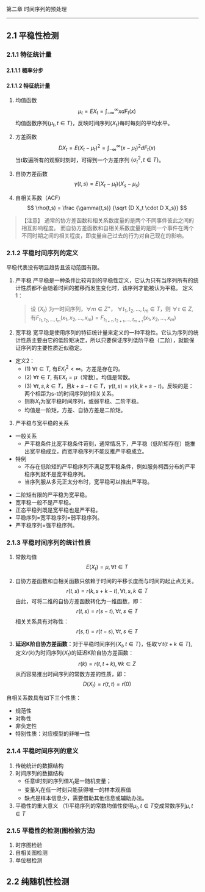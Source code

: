 
第二章 时间序列的预处理
_____

## 2.1 平稳性检测
### 2.1.1 特征统计量
#### 2.1.1.1 概率分步
#### 2.1.1.2 特征统计量
1. 均值函数
$$
    \mu_t = EX_t=\int_{-\infty}^{\infty} xdF_t(x)
$$
均值函数序列$\{\mu_t, t \in T\}$，反映时间序列$\{X_t\}$每时每刻的平均水平。

2. 方差函数
$$
DX_t = E(X_t - \mu_t)^2 = \int_{-\infty}^{\infty} (x-\mu_t)^2 dF_t(x)
$$
当t取遍所有的观察时刻时，可得到一个方差序列 $\{ \sigma_t^2, t\in T \}$。

3. 自协方差函数
$$
\gamma(t,s) = E(X_t - \mu_t)(X_s - \mu_s)
$$

4. 自相关系数（ACF）
$$
\rho(t,s) = \frac {\gamma(t,s)} {\sqrt {D X_t \cdot D X_s}}
$$
> 【注意】
通常的协方差函数和相关系数度量的是两个不同事件彼此之间的相互影响程度。
而自协方差函数和自相关系数度量的是同一个事件在两个不同时期之间的相关程度，即度量自己过去的行为对自己现在的影响。


### 2.1.2 平稳时间序列的定义
平稳代表没有明显趋势且波动范围有限。

1. 严平稳
   严平稳是一种条件比较苛刻的平稳性定义，它认为只有当序列所有的统计性质都不会随着时间的推移而发生变化时，该序列才能被认为平稳。
   定义1：
   > 设 $\{X_t\}$ 为一时间序列，$\forall m \in Z^+$， $\forall t_1,t_2,...,t_m \in T$，则 $\forall \tau \in Z$, 有$F_{t_1, t_2, ..., t_m}(x_1, x_2, ..., x_m) = F_{t_{1+\tau}, t_{2+\tau}, ..., t_{m+\tau}}(x_1, x_2, ..., x_m)$
2. 宽平稳
   宽平稳是使用序列的特征统计量来定义的一种平稳性。它认为序列的统计性质主要由它的低阶矩决定，所以只要保证序列低阶平稳（二阶），就能保证序列的主要性质近似稳定。

- 定义2：
  - (1) $\forall t \in T$, 有$EX_t^2 < \infty$。方差是存在的。
  - (2) $\forall t \in T$, 有$EX_t = \mu$（常数）。均值是常数。
  - (3) $\forall t,s,k \in T$，且$k+s-t \in T$，$\gamma(t,s)=\gamma(k, k+s-t)$。反映的是：两个相距为s-t的时间序列的相关关系。
  - 则称$X_t$为宽平稳时间序列，或弱平稳、二阶平稳。
  - 均值是一阶矩，方差、自协方差是二阶矩。

3. 严平稳与宽平稳的关系
- 一般关系
  - 严平稳条件比宽平稳条件苛刻，通常情况下，严平稳（低阶矩存在）能推出宽平稳成立，而宽平稳序列不能反推严平稳成立。
- 特例
  - 不存在低阶矩的严平稳序列不满足宽平稳条件，例如服务柯西分布的严平稳序列就不是宽平稳序列。
  - 当序列服从多元正太分布时，宽平稳可以推出严平稳。


* 二阶矩有限的严平稳为宽平稳。
* 宽平稳一般不是严平稳。
* 正态平稳列既是宽平稳也是严平稳。
* 平稳序列=宽平稳序列=弱平稳序列。
* 严平稳序列=强平稳序列。

### 2.1.3 平稳时间序列的统计性质
1. 常数均值 
   $$
   E(X_t)=\mu, \forall t \in T
   $$

2. 自协方差函数和自相关函数只依赖于时间的平移长度而与时间的起止点无关。
$$
r(t,s)=r(k,s+k-t), \forall t,s,k \in T
$$
由此，可将二维的自协方差函数转化为一维函数，即：
$$
r(t,s)=r(s-t), \forall t,s \in T
$$
相关关系具有对称性：
$$
r(s,t)=r(t-s), \forall t,s \in T
$$

3. **延迟K阶自协方差函数**：对于平稳时间序列$\{X_t, t \in T\}$，任取$\forall t (t+k \in T)$, 定义$r(k)$为时间序列$\{X_t\}$的延迟K阶自协方差函数：
$$
r(k) = r(t, t+k), \forall k \in Z
$$
从而容易推出时间序列的常数方差的性质，即：
$$
D(X_t)=r(t, t)=r(0)
$$

自相关系数具有如下三个性质：
* 规范性
* 对称性
* 非负定性
* 特别性质：对应模型的非唯一性

### 2.1.4 平稳时间序列的意义

1. 传统统计的数据结构
2. 时间序列的数据结构
   * 任意t时刻的序列值$X_t$是一随机变量；
   * 变量$X_t$在任一时刻只能获得唯一的样本观察值
   * 缺点是样本信息少，需要借助其他信息或辅助办法。
3. 平稳性的重大意义
（1)平稳序列的常数均值性使得$\mu_t, t \in T$变成常数序列$\mu, t \in T$

### 2.1.5 平稳性的检测(图检验方法)

1. 时序图检验
2. 自相关图检测
3. 单位根检测





## 2.2 纯随机性检测






